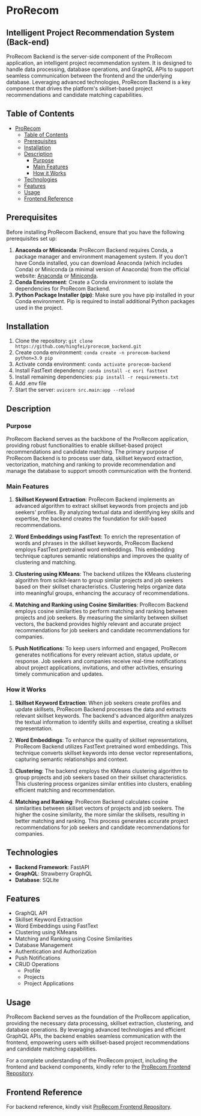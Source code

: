 # ProRecom

## Intelligent Project Recommendation System (Back-end)

ProRecom Backend is the server-side component of the ProRecom application, an intelligent project recommendation system.
It is designed to handle data processing, database operations, and GraphQL APIs to support seamless communication
between the frontend and the underlying database. Leveraging advanced technologies, ProRecom Backend is a key component
that drives the platform's skillset-based project recommendations and candidate matching capabilities.

## Table of Contents

- [ProRecom](#prorecom)
    - [Table of Contents](#table-of-contents)
    - [Prerequisites](#prerequisites)
    - [Installation](#installation)
    - [Description](#description)
        - [Purpose](#purpose)
        - [Main Features](#main-features)
        - [How it Works](#how-it-works)
    - [Technologies](#technologies)
    - [Features](#features)
    - [Usage](#usage)
    - [Frontend Reference](#frontend-reference)

## Prerequisites

Before installing ProRecom Backend, ensure that you have the following prerequisites set up:

1. **Anaconda or Miniconda**: ProRecom Backend requires Conda, a package manager and environment management system. If
   you don't have Conda installed, you can download Anaconda (which includes Conda) or Miniconda (a minimal version of
   Anaconda) from the official website: [Anaconda](https://www.anaconda.com/download)
   or [Miniconda](https://docs.conda.io/en/latest/miniconda.html).
2. **Conda Environment**: Create a Conda environment to isolate the dependencies for ProRecom Backend.
3. **Python Package Installer (pip)**: Make sure you have pip installed in your Conda environment. Pip is required to
   install additional Python packages used in the project.

## Installation

1. Clone the repository: `git clone https://github.com/hingfei/prorecom_backend.git`
2. Create conda environment: `conda create -n prorecom-backend python=3.9 pip`
3. Activate conda environment: `conda activate prorecom-backend`
4. Install FastText dependency: `conda install -c esri fasttext`
4. Install remaining dependencies: `pip install -r requirements.txt`
5. Add .env file
6. Start the server: `uvicorn src.main:app --reload`

## Description

### Purpose

ProRecom Backend serves as the backbone of the ProRecom application, providing robust functionalities to enable
skillset-based project recommendations and candidate matching. The primary purpose of ProRecom Backend is to process
user data, skillset keyword extraction, vectorization, matching and ranking to provide recommendation and manage the
database to support smooth communication with the frontend.

### Main Features

1. **Skillset Keyword Extraction**: ProRecom Backend implements an advanced algorithm to extract skillset keywords from
   projects and job seekers' profiles. By analyzing textual data and identifying key skills and expertise, the backend
   creates the foundation for skill-based recommendations.

2. **Word Embeddings using FastText**: To enrich the representation of words and phrases in the skillset keywords,
   ProRecom Backend employs FastText pretrained word embeddings. This embedding technique captures semantic
   relationships and improves the quality of clustering and matching.

3. **Clustering using KMeans**: The backend utilizes the KMeans clustering algorithm from scikit-learn to group similar
   projects and job seekers based on their skillset characteristics. Clustering helps organize data into meaningful
   groups, enhancing the accuracy of recommendations.

4. **Matching and Ranking using Cosine Similarities**: ProRecom Backend employs cosine similarities to perform matching
   and ranking between projects and job seekers. By measuring the similarity between skillset vectors, the backend
   provides highly relevant and accurate project recommendations for job seekers and candidate recommendations for
   companies.

5. **Push Notifications**: To keep users informed and engaged, ProRecom generates notifications for every relevant
   action,
   status update, or response. Job seekers and companies receive real-time notifications about project applications,
   invitations, and other activities, ensuring timely communication and updates.

### How it Works

1. **Skillset Keyword Extraction**: When job seekers create profiles and update skillsets, ProRecom Backend processes
   the
   data and extracts relevant skillset keywords. The backend's advanced algorithm analyzes the textual information to
   identify skills and expertise, creating a skillset representation.

2. **Word Embeddings**: To enhance the quality of skillset representations, ProRecom Backend utilizes FastText
   pretrained word embeddings. This technique converts skillset keywords into dense vector representations, capturing
   semantic relationships and context.

3. **Clustering**: The backend employs the KMeans clustering algorithm to group projects and job seekers based on their
   skillset characteristics. This clustering process organizes similar entities into clusters, enabling efficient
   matching and recommendation.

4. **Matching and Ranking**: ProRecom Backend calculates cosine similarities between skillset vectors of projects and
   job seekers. The higher the cosine similarity, the more similar the skillsets, resulting in better matching and
   ranking. This process generates accurate project recommendations for job seekers and candidate recommendations for
   companies.

## Technologies

- **Backend Framework**: FastAPI
- **GraphQL**: Strawberry GraphQL
- **Database**: SQLite

## Features

- GraphQL API
- Skillset Keyword Extraction
- Word Embeddings using FastText
- Clustering using KMeans
- Matching and Ranking using Cosine Similarities
- Database Management
- Authentication and Authorization
- Push Notifications
- CRUD Operations
    - Profile
    - Projects
    - Project Applications

## Usage

ProRecom Backend serves as the foundation of the ProRecom application, providing the necessary data processing, skillset
extraction, clustering, and database operations. By leveraging advanced technologies and efficient GraphQL APIs, the
backend enables seamless communication with the frontend, empowering users with skillset-based project recommendations
and candidate matching capabilities.

For a complete understanding of the ProRecom project, including the frontend and backend components, kindly refer to the
[ProRecom Frontend Repository](https://github.com/hingfei/prorecom_frontend).

## Frontend Reference

For backend reference, kindly visit [ProRecom Frontend Repository](https://github.com/hingfei/prorecom_frontend).

